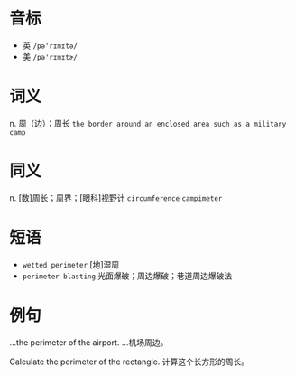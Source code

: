 # 音标

- 英 `/pə'rɪmɪtə/`
- 美 `/pə'rɪmɪtɚ/`

# 词义

n. 周（边）；周长
`the border around an enclosed area such as a military camp`

# 同义

n. [数]周长；周界；[眼科]视野计
`circumference` `campimeter`

# 短语

- `wetted perimeter` [地]湿周
- `perimeter blasting` 光面爆破；周边爆破；巷道周边爆破法

# 例句

...the perimeter of the airport.
…机场周边。

Calculate the perimeter of the rectangle.
计算这个长方形的周长。


